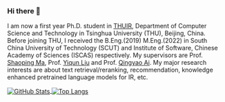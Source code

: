 ### Hi there 👋 
I am now a first year Ph.D. student in [THUIR](http://ai.thuir.cn/), Department of Computer Science and Technology in Tsinghua University (THU), Beijing, China. Before joining THU, I received the B.Eng.(2019) M.Eng.(2022) in South China University of Technology (SCUT) and Institute of Software, Chinese Academy of Sciences (ISCAS) respectively.
My supervisors are Prof. [Shaoping Ma](http://www.thuir.cn/group/~msp/), Prof. [Yiqun Liu](http://www.thuir.cn/group/~YQLiu/) and Prof. [Qingyao Ai](https://ir.aiqingyao.org/home). My major research interests are about text retrieval/reranking, recommendation, knowledge enhanced pretrained language models for IR, etc.

<!--
**DQ0408/DQ0408** is a ✨ _special_ ✨ repository because its `README.md` (this file) appears on your GitHub profile.

Here are some ideas to get you started:

- 🔭 I’m currently working on ...
- 🌱 I’m currently learning ...
- 👯 I’m looking to collaborate on ...
- 🤔 I’m looking for help with ...
- 💬 Ask me about ...
- 📫 How to reach me: ...
- 😄 Pronouns: ...
- ⚡ Fun fact: ...
-->

<a href="https://github.com/DQ0408">
  <img align="center" alt="GitHub Stats" src="https://github-readme-stats.vercel.app/api?username=DQ0408&show_icons=true&include_all_commits=true" />
</a>

<a href="https://github.com/DQ0408">
  <img align="center" alt="Top Langs" src="https://github-readme-stats.vercel.app/api/top-langs/?username=DQ0408&hide=java,javascript,html&layout=compact&langs_count=6&exclude_repo=undergrad" />
</a>
